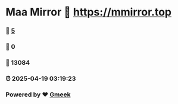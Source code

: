 # Maa Mirror :link: https://mmirror.top 
### :page_facing_up: [5](https://mmirror.top/tag.html) 
### :speech_balloon: 0 
### :hibiscus: 13084 
### :alarm_clock: 2025-04-19 03:19:23 
### Powered by :heart: [Gmeek](https://github.com/Meekdai/Gmeek)
